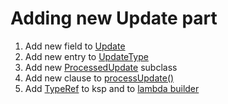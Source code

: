 # Adding new Update part

1. Add new field to [Update](./telegram-bot/src/commonMain/kotlin/eu/vendeli/tgbot/types/Update.kt)
2. Add new entry to [UpdateType](telegram-bot/src/commonMain/kotlin/eu/vendeli/tgbot/types/internal/UpdateType.kt)
3. Add new [ProcessedUpdate](telegram-bot/src/commonMain/kotlin/eu/vendeli/tgbot/types/internal/ProcessedUpdate.kt)
   subclass
4. Add new clause to [processUpdate()](telegram-bot/src/commonMain/kotlin/eu/vendeli/tgbot/utils/ProcessUpdate.kt)
5. Add [TypeRef](ksp/src/jvmMain/kotlin/eu/vendeli/ksp/utils/HelperUtils.kt) to ksp and
   to [lambda builder](ksp/src/jvmMain/kotlin/eu/vendeli/ksp/InvocationLambdaBuilder.kt)